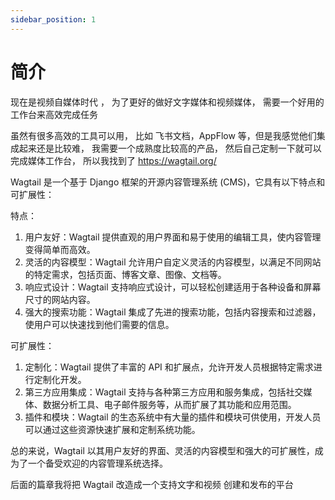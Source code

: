 ```yaml
---
sidebar_position: 1
---
```


# 简介

现在是视频自媒体时代 ， 为了更好的做好文字媒体和视频媒体， 需要一个好用的工作台来高效完成任务

虽然有很多高效的工具可以用， 比如 飞书文档，AppFlow 等，但是我感觉他们集成起来还是比较难， 我需要一个成熟度比较高的产品， 然后自己定制一下就可以完成媒体工作台，
所以我找到了 https://wagtail.org/

Wagtail 是一个基于 Django 框架的开源内容管理系统 (CMS)，它具有以下特点和可扩展性：

特点：
1. 用户友好：Wagtail 提供直观的用户界面和易于使用的编辑工具，使内容管理变得简单而高效。
2. 灵活的内容模型：Wagtail 允许用户自定义灵活的内容模型，以满足不同网站的特定需求，包括页面、博客文章、图像、文档等。
3. 响应式设计：Wagtail 支持响应式设计，可以轻松创建适用于各种设备和屏幕尺寸的网站内容。
4. 强大的搜索功能：Wagtail 集成了先进的搜索功能，包括内容搜索和过滤器，使用户可以快速找到他们需要的信息。

可扩展性：
1. 定制化：Wagtail 提供了丰富的 API 和扩展点，允许开发人员根据特定需求进行定制化开发。
2. 第三方应用集成：Wagtail 支持与各种第三方应用和服务集成，包括社交媒体、数据分析工具、电子邮件服务等，从而扩展了其功能和应用范围。
3. 插件和模块：Wagtail 的生态系统中有大量的插件和模块可供使用，开发人员可以通过这些资源快速扩展和定制系统功能。

总的来说，Wagtail 以其用户友好的界面、灵活的内容模型和强大的可扩展性，成为了一个备受欢迎的内容管理系统选择。


后面的篇章我将把 Wagtail 改造成一个支持文字和视频 创建和发布的平台
